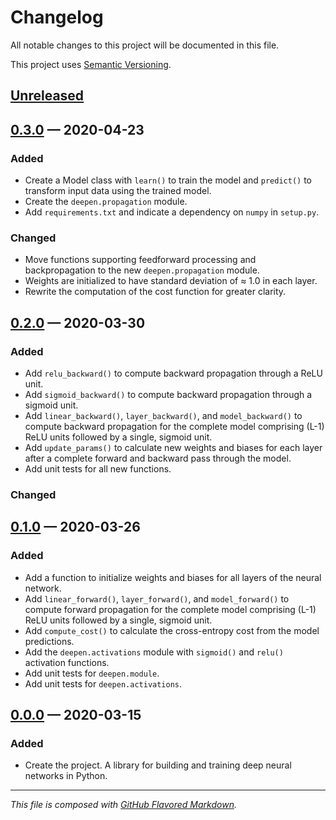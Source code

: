 # Changelog
All notable changes to this project will be documented in this file.

This project uses [Semantic Versioning][sv].

## [Unreleased][new]

## [0.3.0][0.3.0] — 2020-04-23

### Added
- Create a Model class with `learn()` to train the model and `predict()` to
  transform input data using the trained model.
- Create the `deepen.propagation` module.
- Add `requirements.txt` and indicate a dependency on `numpy` in `setup.py`.

### Changed
- Move functions supporting feedforward processing and backpropagation to the
  new `deepen.propagation` module.
- Weights are initialized to have standard deviation of ≈ 1.0 in each layer.
- Rewrite the computation of the cost function for greater clarity.

## [0.2.0][0.2.0] — 2020-03-30

### Added
- Add `relu_backward()` to compute backward propagation through a ReLU unit.
- Add `sigmoid_backward()` to compute backward propagation through a sigmoid unit.
- Add `linear_backward()`, `layer_backward()`, and `model_backward()` to compute
  backward propagation for the complete model comprising (L-1) ReLU units
  followed by a single, sigmoid unit.
- Add `update_params()` to calculate new weights and biases for each layer after
  a complete forward and backward pass through the model.
- Add unit tests for all new functions.

### Changed

## [0.1.0][0.1.0] — 2020-03-26

### Added
- Add a function to initialize weights and biases for all layers of the neural
  network.
- Add `linear_forward()`, `layer_forward()`, and `model_forward()` to compute
  forward propagation for the complete model comprising (L-1) ReLU units
  followed by a single, sigmoid unit.
- Add `compute_cost()` to calculate the cross-entropy cost from the model
  predictions.
- Add the `deepen.activations` module with `sigmoid()` and `relu()` activation
  functions.
- Add unit tests for `deepen.module`.
- Add unit tests for `deepen.activations`.

## [0.0.0][0.0.0] — 2020-03-15

### Added
- Create the project. A library for building and training deep neural networks
  in Python.

---
_This file is composed with [GitHub Flavored Markdown][gfm]._

[gfm]: https://github.github.com/gfm/
[sv]: https://semver.org

[new]: https://github.com/petejh/deepen/compare/HEAD..v0.3.0
[0.3.0]: https://github.com/petejh/deepen/releases/tag/v0.3.0
[0.2.0]: https://github.com/petejh/deepen/releases/tag/v0.2.0
[0.1.0]: https://github.com/petejh/deepen/releases/tag/v0.1.0
[0.0.0]: https://github.com/petejh/deepen/releases/tag/v0.0.0
